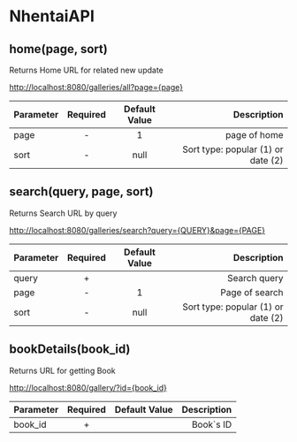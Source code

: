 # NhentaiAPI

## home(page, sort)
Returns Home URL for related new update

[http://localhost:8080/galleries/all?page={page}](#homepage-sort)

| Parameter | Required | Default Value |                        Description |
| :-------- | :------: | :-----------: | ---------------------------------: |
| page      |    -     |       1       |                       page of home |
| sort      |    -     |     null      | Sort type: popular (1) or date (2) |


## search(query, page, sort)
Returns Search URL by query

[http://localhost:8080/galleries/search?query={QUERY}&page={PAGE}](#searchquery-page-sort)

| Parameter | Required | Default Value |                        Description |
| :-------- | :------: | :-----------: | ---------------------------------: |
| query     |    +     |               |                       Search query |
| page      |    -     |       1       |                     Page of search |
| sort      |    -     |     null      | Sort type: popular (1) or date (2) |

## bookDetails(book_id)
Returns URL for getting Book

[http://localhost:8080/gallery/?id={book_id}](#bookdetailsbook_id)

| Parameter | Required | Default Value | Description |
| :-------- | :------: | :-----------: | ----------: |
| book_id   |    +     |               |   Book`s ID |
